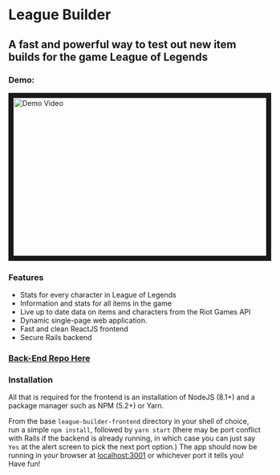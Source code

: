 # League Builder

## A fast and powerful way to test out new item builds for the game League of Legends

### Demo:

<a href="http://www.youtube.com/watch?feature=player_embedded&v=CLmNh6H1i5M " target="_blank"><img src="http://img.youtube.com/vi/CLmNh6H1i5M/0.jpg" alt="Demo Video" width="560" height="315" border="10" /></a>

### Features
* Stats for every character in League of Legends
* Information and stats for all items in the game
* Live up to date data on items and characters from the Riot Games API
* Dynamic single-page web application.
* Fast and clean ReactJS frontend
* Secure Rails backend

### [Back-End Repo Here](https://github.com/LeagueBuilders/LeagueBuilderBackend "League Builder Back-End")

### Installation
All that is required for the frontend is an installation of NodeJS (8.1+) and a package manager such as NPM (5.2+) or Yarn.

From the base `league-builder-frontend` directory in your shell of choice, run a simple `npm install`, followed by `yarn start` (there may be  port conflict with Rails if the backend is already running, in which case you can just say `Yes` at the alert screen to pick the next port option.)
The app should now be running in your browser at [localhost:3001](localhost:3001) or whichever port it tells you! Have fun!
